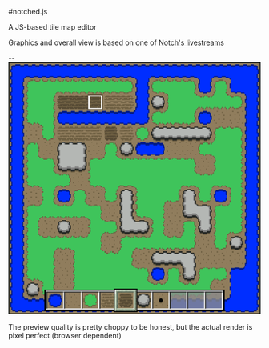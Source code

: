 #notched.js

A JS-based tile map editor

Graphics and overall view is based on one of [Notch's livestreams](http://www.twitch.tv/notch/v/38122240)

--
![alt text](https://raw.githubusercontent.com/Sorebit/notched.js/master/assets/preview.png)

The preview quality is pretty choppy to be honest, but the actual render is pixel perfect (browser dependent)